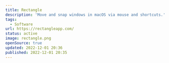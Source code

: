 ```yaml
---
title: Rectangle
description: 'Move and snap windows in macOS via mouse and shortcuts.'
tags:
  - Software
url: https://rectangleapp.com/
status: active
image: rectangle.png
openSource: true
updated: 2022-12-01 20:36
published: 2022-12-01 20:35
---
```

